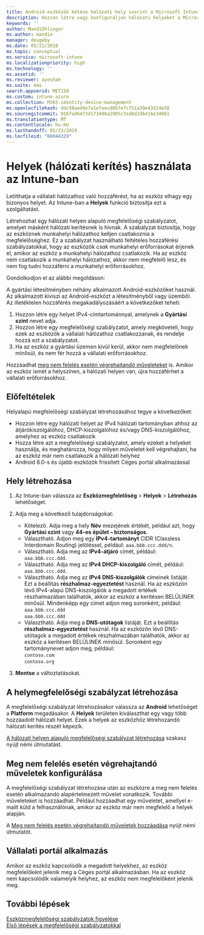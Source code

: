 ```yaml
---
title: Android-eszközök kötése hálózati hely szerint a Microsoft Intune-ban – Azure | Microsoft Docs
description: Hozzon létre vagy konfiguráljon hálózati helyeket a Microsoft Intune-ban az Android-eszközökhöz. Az eszközök hálózati helye alapján jelölheti meg azokat nem megfelelőként. Ha az eszköz a hálózati helyen kívülre kerül, blokkolhatja a vállalati erőforrásokhoz való hozzáférést.
keywords: ''
author: MandiOhlinger
ms.author: mandia
manager: dougeby
ms.date: 05/21/2018
ms.topic: conceptual
ms.service: microsoft-intune
ms.localizationpriority: high
ms.technology: ''
ms.assetid: ''
ms.reviewer: ayesham
ms.suite: ems
search.appverid: MET150
ms.custom: intune-azure
ms.collection: M365-identity-device-management
ms.openlocfilehash: ddc58aed6e7a1efaecd8b7e7cf51a39e43d14e58
ms.sourcegitcommit: 916fed64f3d173498a2905c7ed8d2d6416e34061
ms.translationtype: MT
ms.contentlocale: hu-HU
ms.lasthandoff: 05/23/2019
ms.locfileid: "66044329"
---
```

# <a name="use-locations-network-fence-in-intune"></a>Helyek (hálózati kerítés) használata az Intune-ban

Letilthatja a vállalati hálózathoz való hozzáférést, ha az eszköz elhagy egy bizonyos helyet. Az Intune-ban a **Helyek** funkció biztosítja ezt a szolgáltatást. 

Létrehozhat egy hálózati helyen alapuló megfelelőségi szabályzatot, amelyet másként hálózati kerítésnek is hívnak. A szabályzat biztosítja, hogy az eszköznek munkahelyi hálózathoz kelljen csatlakoznia a megfelelőséghez. Ez a szabályzat használható feltételes hozzáférési szabályzatokkal, hogy az eszközök *csak* munkahelyi erőforrásokat érjenek el, amikor az eszköz a munkahelyi hálózathoz csatlakozik. Ha az eszköz nem csatlakozik a munkahelyi hálózathoz, akkor nem megfelelő lesz, és nem fog tudni hozzáférni a munkahelyi erőforrásokhoz.

Gondolkodjon el az alábbi megoldáson:

A gyártási létesítményben néhány alkalmazott Android-eszközöket használ. Az alkalmazott kiviszi az Android-eszközt a létesítményből vagy üzemből. Az illetéktelen hozzáférés megakadályozásáért a következőket teheti:

1. Hozzon létre egy helyet IPv4-címtartománnyal, amelynek a **Gyártási szint** nevet adja.
2. Hozzon létre egy megfelelőségi szabályzatot, amely megköveteli, hogy ezek az eszközök a vállalati hálózathoz csatlakozzanak, és rendelje hozzá ezt a szabályzatot.
3. Ha az eszköz a gyártási üzemen kívül kerül, akkor nem megfelelőnek minősül, és nem fér hozzá a vállalati erőforrásokhoz.

Hozzáadhat [meg nem felelés esetén végrehajtandó műveleteket](#configure-the-actions-for-noncompliance) is. Amikor az eszköz ismét a helyszínen, a hálózati helyen van, újra hozzáférhet a vállalati erőforrásokhoz.

## <a name="prerequisites"></a>Előfeltételek

Helyalapú megfelelőségi szabályzat létrehozásához tegye a következőket:

- Hozzon létre egy hálózati helyet az IPv4 hálózati tartományban ahhoz az átjárókiszolgálóhoz, DHCP-kiszolgálóhoz és/vagy DNS-kiszolgálóhoz, amelyhez az eszköz csatlakozik
- Hozza létre azt a megfelelőségi szabályzatot, amely ezeket a helyeket használja, és meghatározza, hogy milyen műveletet kell végrehajtani, ha az eszköz már nem csatlakozik a hálózati helyhez
- Android 6.0-s és újabb eszközök frissített Céges portál alkalmazással

## <a name="create-a-location"></a>Hely létrehozása

1. Az Intune-ban válassza az **Eszközmegfelelőség** > **Helyek** > **Létrehozás** lehetőséget.

2. Adja meg a következő tulajdonságokat:  

   - Kötelező. Adja meg a hely **Név** mezejének értékét, például azt, hogy **Gyártási szint** vagy **44-es épület – biztonságos**.
   - Választható. Adjon meg egy **IPv4-tartományt** CIDR (Classless Interdomain Routing) jelöléssel, például: `aaa.bbb.ccc.ddd/n`.
   - Választható. Adja meg az **IPv4-átjáró** címét, például: `aaa.bbb.ccc.ddd`.
   - Választható. Adja meg az **IPv4 DHCP-kiszolgáló** címét, például: `aaa.bbb.ccc.ddd`.
   - Választható. Adja meg az **IPv4 DNS-kiszolgálók** címeinek listáját. Ezt a beállítás **részhalmaz-egyeztetést** használ. Ha az eszközön lévő IPv4-alapú DNS-kiszolgálók a megadott értékek részhalmazában találhatók, akkor az eszköz a kerítésen BELÜLINEK minősül. Mindenképp egy címet adjon meg soronként, például:  
     `aaa.bbb.ccc.ddd`  
     `aaa.bbb.ccc.ddd`
   - Választható. Adja meg a **DNS-utótagok** listáját. Ezt a beállítás **részhalmaz-egyeztetést** használ. Ha az eszközön lévő DNS-utótagok a megadott értékek részhalmazában találhatók, akkor az eszköz a kerítésen BELÜLINEK minősül. Soronként egy tartománynevet adjon meg, például:  
     `contoso.com`  
     `contoso.org`

3. **Mentse** a változtatásokat.

## <a name="create-the-location-compliance-policy"></a>A helymegfelelőségi szabályzat létrehozása

A megfelelőségi szabályzat létrehozásakor válassza az **Android** lehetőséget a **Platform** megadásakor. A **Helyek** területen kiválaszthat egy vagy több hozzáadott hálózati helyet. Ezek a helyek az eszközhöz létrehozandó hálózati kerítés részét képezik.

[A hálózati helyen alapuló megfelelőségi szabályzat létrehozása](compliance-policy-create-android.md#locations) szakasz nyújt némi útmutatást.

## <a name="configure-the-actions-for-noncompliance"></a>Meg nem felelés esetén végrehajtandó műveletek konfigurálása

A megfelelőségi szabályzat létrehozása után az eszközre a meg nem felelés esetén alkalmazandó alapértelmezett művelet vonatkozik. További műveleteket is hozzáadhat. Például hozzáadhat egy műveletet, amellyel e-mailt küld a felhasználónak, amikor az eszköz már nem megfelelő a helyek alapján.

A [Meg nem felelés esetén végrehajtandó műveletek hozzáadása](actions-for-noncompliance.md) nyújt némi útmutatót.

## <a name="company-portal-app"></a>Vállalati portál alkalmazás

Amikor az eszköz kapcsolódik a megadott helyekhez, az eszköz megfelelőként jelenik meg a Céges portál alkalmazásban. Ha az eszköz nem kapcsolódik valamelyik helyhez, az eszköz nem megfelelőként jelenik meg.

## <a name="next-steps"></a>További lépések
[Eszközmegfelelőségi szabályzatok figyelése](compliance-policy-monitor.md)  
[Első lépések a megfelelőségi szabályzatokkal](device-compliance-get-started.md)
